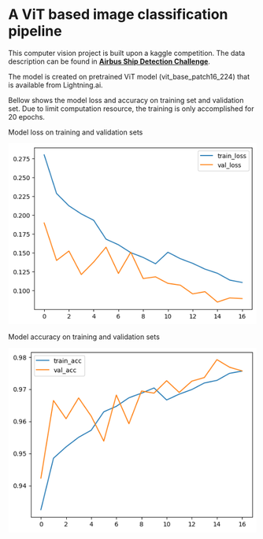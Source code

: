 # A ViT based image classification pipeline

This computer vision project is built upon a kaggle competition. The data description can be found in [**Airbus Ship Detection Challenge**](https://www.kaggle.com/competitions/airbus-ship-detection/overview). 


The model is created on pretrained ViT model (vit_base_patch16_224) that is available from Lightning.ai.

Bellow shows the model loss and accuracy on training set and validation set. Due to limit computation resource, the training is only accomplished for 20 epochs.


Model loss on training and validation sets

![Model Loss](./assets/vit_loss.png)

Model accuracy on training and validation sets

![Model Acc](./assets/vit_accuracy.png)
